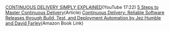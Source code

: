 <!--bl
(filemeta
    (title "Other Resources"))
/bl-->

[CONTINUOUS DELIVERY SIMPLY EXPLAINED](https://www.youtube.com/watch?v=qiDIif7JVMo)(YouTube 17:22)
[5 Steps to Master Continuous Delivery](https://www.gartner.com/smarterwithgartner/5-steps-to-master-continuous-delivery)(Article)
[Continuous Delivery: Reliable Software Releases through Build, Test, and Deployment Automation by Jez Humble and David Farley](https://a.co/d/6n5KXMF)(Amazon Book Link)